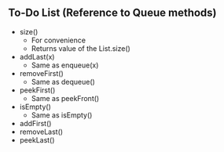 <!--(FA)FSA: Fang, Sophia, Ameer  
APCS pd06  
HW 91: DEQUE THE HALLS
2022-04-13  
time spent: 0.7 hrs  
-->

## To-Do List (Reference to Queue methods)

- size()
    - For convenience
    - Returns value of the List.size()
- addLast(x)
    - Same as enqueue(x)
- removeFirst()
    - Same as dequeue()
- peekFirst()
    - Same as peekFront()
- isEmpty()
    - Same as isEmpty()
- addFirst()
- removeLast()
- peekLast()
